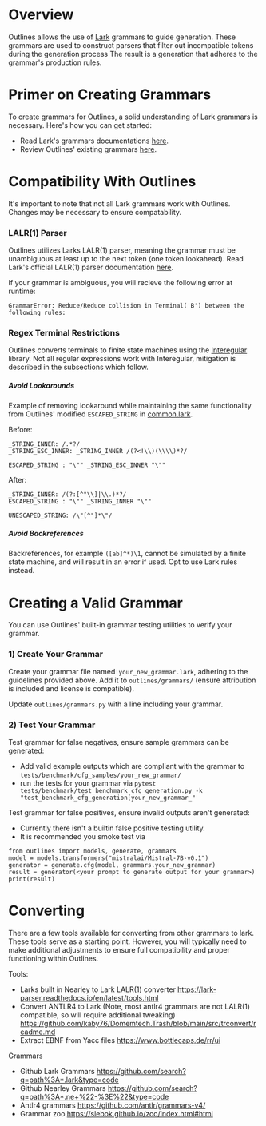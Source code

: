 # Overview

Outlines allows the use of [Lark](https://github.com/lark-parser/lark) grammars to guide generation. These grammars are used to construct parsers that filter out incompatible tokens during the generation process The result is a generation that adheres to the grammar's production rules.

# Primer on Creating Grammars

To create grammars for Outlines, a solid understanding of Lark grammars is necessary. Here's how you can get started:

- Read Lark's grammars documentations [here](https://lark-parser.readthedocs.io/en/latest/grammar.html).
- Review Outlines' existing grammars [here](/outlines/grammars).


# Compatibility With Outlines

It's important to note that not all Lark grammars work with Outlines. Changes may be necessary to ensure compatability.

### LALR(1) Parser

Outlines utilizes Larks LALR(1) parser, meaning the grammar must be unambiguous at least up to the next token (one token lookahead). Read Lark's official LALR(1) parser documentation [here](https://lark-parser.readthedocs.io/en/stable/parsers.html#lalr-1).

If your grammar is ambiguous, you will recieve the following error at runtime:

```
GrammarError: Reduce/Reduce collision in Terminal('B') between the following rules:
```

### Regex Terminal Restrictions

Outlines converts terminals to finite state machines using the [Interegular](https://github.com/MegaIng/interegular/) library. Not all regular expressions work with Interegular, mitigation is described in the subsections which follow.


##### Avoid Lookarounds

Example of removing lookaround while maintaining the same functionality from Outlines' modified `ESCAPED_STRING` in [common.lark](/outlines/grammars/common.lark).

Before:
```
_STRING_INNER: /.*?/
_STRING_ESC_INNER: _STRING_INNER /(?<!\\)(\\\\)*?/

ESCAPED_STRING : "\"" _STRING_ESC_INNER "\""
```

After:
```
_STRING_INNER: /(?:[^"\\]|\\.)*?/
ESCAPED_STRING : "\"" _STRING_INNER "\""

UNESCAPED_STRING: /\"[^"]*\"/
```

##### Avoid Backreferences

Backreferences, for example `([ab]^*)\1`, cannot be simulated by a finite state machine, and will result in an error if used. Opt to use Lark rules instead.

# Creating a Valid Grammar

You can use Outlines' built-in grammar testing utilities to verify your grammar.

### 1) Create Your Grammar

Create your grammar file named`'your_new_grammar.lark`, adhering to the guidelines provided above. Add it to `outlines/grammars/` (ensure attribution is included and license is compatible).

Update `outlines/grammars.py` with a line including your grammar.

### 2) Test Your Grammar

Test grammar for false negatives, ensure sample grammars can be generated:
- Add valid example outputs which are compliant with the grammar to `tests/benchmark/cfg_samples/your_new_grammar/`
- run the tests for your grammar via `pytest tests/benchmark/test_benchmark_cfg_generation.py -k "test_benchmark_cfg_generation[your_new_grammar_"`

Test grammar for false positives, ensure invalid outputs aren't generated:
- Currently there isn't a builtin false positive testing utility.
- It is recommended you smoke test via

```
from outlines import models, generate, grammars
model = models.transformers("mistralai/Mistral-7B-v0.1")
generator = generate.cfg(model, grammars.your_new_grammar)
result = generator(<your prompt to generate output for your grammar>)
print(result)
```

# Converting
There are a few tools available for converting from other grammars to lark. These tools serve as a starting point. However, you will typically need to make additional adjustments to ensure full compatibility and proper functioning within Outlines.

Tools:
- Larks built in Nearley to Lark LALR(1) converter https://lark-parser.readthedocs.io/en/latest/tools.html
- Convert ANTLR4 to Lark (Note, most antlr4 grammars are not LALR(1) compatible, so will require additional tweaking) https://github.com/kaby76/Domemtech.Trash/blob/main/src/trconvert/readme.md
- Extract EBNF from Yacc files https://www.bottlecaps.de/rr/ui

 Grammars
- Github Lark Grammars https://github.com/search?q=path%3A*.lark&type=code
- Github Nearley Grammars https://github.com/search?q=path%3A*.ne+%22-%3E%22&type=code
- Antlr4 grammars https://github.com/antlr/grammars-v4/
- Grammar zoo https://slebok.github.io/zoo/index.html#html
